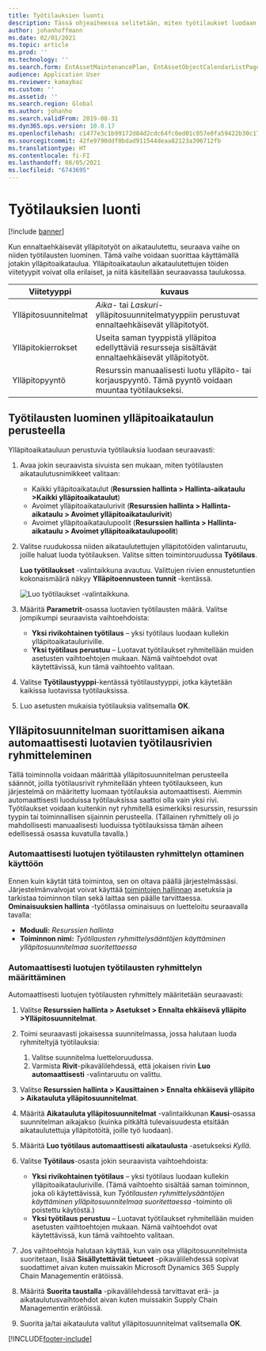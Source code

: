 ```yaml
---
title: Työtilauksien luonti
description: Tässä ohjeaiheessa selitetään, miten työtilaukset luodaan käyttöomaisuuden hallinnassa.
author: johanhoffmann
ms.date: 02/01/2021
ms.topic: article
ms.prod: ''
ms.technology: ''
ms.search.form: EntAssetMaintenancePlan, EntAssetObjectCalendarListPage, EntAssetObjectCalendarListPagePoolsOpen
audience: Application User
ms.reviewer: kamaybac
ms.custom: ''
ms.assetid: ''
ms.search.region: Global
ms.author: johanho
ms.search.validFrom: 2019-08-31
ms.dyn365.ops.version: 10.0.17
ms.openlocfilehash: c1477e3c1b99172d84d2cdc64fc0ed01c057e0fa59422b30c17868ca400de4d0
ms.sourcegitcommit: 42fe9790ddf0bdad911544deaa82123a396712fb
ms.translationtype: HT
ms.contentlocale: fi-FI
ms.lasthandoff: 08/05/2021
ms.locfileid: "6743695"
---
```

# <a name="creating-work-orders"></a>Työtilauksien luonti

[!include [banner](../../includes/banner.md)]

Kun ennaltaehkäisevät ylläpitotyöt on aikataulutettu, seuraava vaihe on niiden työtilausten luominen. Tämä vaihe voidaan suorittaa käyttämällä jotakin ylläpitoaikataulua. Ylläpitoaikataulun aikataulutettujen töiden viitetyypit voivat olla erilaiset, ja niitä käsitellään seuraavassa taulukossa.

| Viitetyyppi | kuvaus |
|---|---|
| Ylläpitosuunnitelmat | *Aika*- tai *Laskuri*-ylläpitosuunnitelmatyyppiin perustuvat ennaltaehkäisevät ylläpitotyöt. |
| Ylläpitokierrokset | Useita saman tyyppistä ylläpitoa edellyttäviä resursseja sisältävät ennaltaehkäisevät ylläpitotyöt. |
| Ylläpitopyyntö | Resurssin manuaalisesti luotu ylläpito- tai korjauspyyntö. Tämä pyyntö voidaan muuntaa työtilaukseksi. |

## <a name="create-work-orders-based-on-your-maintenance-schedule"></a>Työtilausten luominen ylläpitoaikataulun perusteella

Ylläpitoaikatauluun perustuvia työtilauksia luodaan seuraavasti:

1. Avaa jokin seuraavista sivuista sen mukaan, miten työtilausten aikataulutusnimikkeet valitaan:

    - Kaikki ylläpitoaikataulut (**Resurssien hallinta \> Hallinta-aikataulu \>Kaikki ylläpitoaikataulut**)
    - Avoimet ylläpitoaikataulurivit (**Resurssien hallinta \> Hallinta-aikataulu \> Avoimet ylläpitoaikataulurivit**)
    - Avoimet ylläpitoaikataulupoolit (**Resurssien hallinta \> Hallinta-aikataulu \> Avoimet ylläpitoaikataulupoolit**)

1. Valitse ruudukossa niiden aikataulutettujen ylläpitotöiden valintaruutu, joille haluat luoda työtilauksen. Valitse sitten toimintoruudussa **Työtilaus**.

    **Luo työtilaukset** -valintaikkuna avautuu. Valittujen rivien ennustetuntien kokonaismäärä näkyy **Ylläpitoennusteen tunnit** -kentässä.

    ![Luo työtilaukset -valintaikkuna.](media/18-preventive-maintenance.png)

1. Määritä **Parametrit**-osassa luotavien työtilausten määrä. Valitse jompikumpi seuraavista vaihtoehdoista:

    - **Yksi rivikohtainen työtilaus** – yksi työtilaus luodaan kullekin ylläpitoaikatauluriville.
    - **Yksi työtilaus perustuu** – Luotavat työtilaukset ryhmitellään muiden asetusten vaihtoehtojen mukaan. Nämä vaihtoehdot ovat käytettävissä, kun tämä vaihtoehto valitaan.

1. Valitse **Työtilaustyyppi**-kentässä työtilaustyyppi, jotka käytetään kaikissa luotavissa työtilauksissa.
1. Luo asetusten mukaisia työtilauksia valitsemalla **OK**.

## <a name="group-work-order-lines-that-are-automatically-created-while-a-maintenance-plan-runs"></a>Ylläpitosuunnitelman suorittamisen aikana automaattisesti luotavien työtilausrivien ryhmitteleminen

Tällä toiminnolla voidaan määrittää ylläpitosuunnitelman perusteella säännöt, joilla työtilausrivit ryhmitellään yhteen työtilaukseen, kun järjestelmä on määritetty luomaan työtilauksia automaattisesti. Aiemmin automaattisesti luoduissa työtilauksissa saattoi olla vain yksi rivi. Työtilaukset voidaan kuitenkin nyt ryhmitellä esimerkiksi resurssin, resurssin tyypin tai toiminnallisen sijainnin perusteella. (Tällainen ryhmittely oli jo mahdollisesti manuaalisesti luoduissa työtilauksissa tämän aiheen edellisessä osassa kuvatulla tavalla.)

### <a name="enable-grouping-for-automatically-generated-work-orders"></a>Automaattisesti luotujen työtilausten ryhmittelyn ottaminen käyttöön

Ennen kuin käytät tätä toimintoa, sen on oltava päällä järjestelmässäsi. Järjestelmänvalvojat voivat käyttää [toimintojen hallinnan](../../../fin-ops-core/fin-ops/get-started/feature-management/feature-management-overview.md) asetuksia ja tarkistaa toiminnon tilan sekä laittaa sen päälle tarvittaessa. **Ominaisuuksien hallinta** -työtilassa ominaisuus on luetteloitu seuraavalla tavalla:

- **Moduuli:** *Resurssien hallinta*
- **Toiminnon nimi:** *Työtilausten ryhmittelysääntöjen käyttäminen ylläpitosuunnitelmaa suoritettaessa*

### <a name="set-up-grouping-for-automatically-generated-work-orders"></a>Automaattisesti luotujen työtilausten ryhmittelyn määrittäminen

Automaattisesti luotujen työtilausten ryhmittely määritetään seuraavasti:

1. Valitse **Resurssien hallinta \> Asetukset \> Ennalta ehkäisevä ylläpito \>Ylläpitosuunnitelmat**.
1. Toimi seuraavasti jokaisessa suunnitelmassa, jossa halutaan luoda ryhmiteltyjä työtilauksia:

    1. Valitse suunnitelma luetteloruudussa.
    1. Varmista **Rivit**-pikavälilehdessä, että jokaisen rivin **Luo automaattisesti** -valintaruutu on valittu.

1. Valitse **Resurssien hallinta \> Kausittainen \> Ennalta ehkäisevä ylläpito \> Aikatauluta ylläpitosuunnitelmat**.
1. Määritä **Aikatauluta ylläpitosuunnitelmat** -valintaikkunan **Kausi**-osassa suunnitelman aikajakso (kuinka pitkältä tulevaisuudesta etsitään aikataulutettuja ylläpitotöitä, joille työ luodaan).
1. Määritä **Luo työtilaus automaattisesti aikataulusta** -asetukseksi *Kyllä*.
1. Valitse **Työtilaus**-osasta jokin seuraavista vaihtoehdoista:

    - **Yksi rivikohtainen työtilaus** – yksi työtilaus luodaan kullekin ylläpitoaikatauluriville. (Tämä vaihtoehto sisältää saman toiminnon, joka oli käytettävissä, kun *Työtilausten ryhmittelysääntöjen käyttäminen ylläpitosuunnitelmaa suoritettaessa* -toiminto oli poistettu käytöstä.)
    - **Yksi työtilaus perustuu** – Luotavat työtilaukset ryhmitellään muiden asetusten vaihtoehtojen mukaan. Nämä vaihtoehdot ovat käytettävissä, kun tämä vaihtoehto valitaan.

1. Jos vaihtoehtoja halutaan käyttää, kun vain osa ylläpitosuunnitelmista suoritetaan, lisää **Sisällytettävät tietueet** -pikavälilehdessä sopivat suodattimet aivan kuten muissakin Microsoft Dynamics 365 Supply Chain Managementin erätöissä.
1. Määritä **Suorita taustalla** -pikavälilehdessä tarvittavat erä- ja aikataulutusvaihtoehdot aivan kuten muissakin Supply Chain Managementin erätöissä.
1. Suorita ja/tai aikatauluta valitut ylläpitosuunnitelmat valitsemalla **OK**.


[!INCLUDE[footer-include](../../../includes/footer-banner.md)]